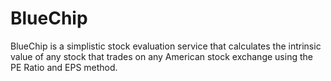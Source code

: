 # BlueChip
BlueChip is a simplistic stock evaluation service that calculates the intrinsic value of any stock that trades on any American stock exchange using the PE Ratio and EPS method. 
